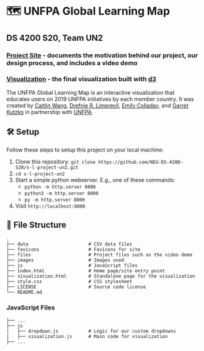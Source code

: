# 🗺 UNFPA Global Learning Map

## DS 4200 S20, Team UN2

### [Project Site](https://neu-ds-4200-s20.github.io/s-l-project-un2/) - documents the motivation behind our project, our design process, and includes a video demo

### [Visualization](https://neu-ds-4200-s20.github.io/s-l-project-un2/visualization.html) - the final visualization built with [d3](https://d3js.org/)

The UNFPA Global Learning Map is an interactive visualization that educates users on 2019 UNFPA initiatives by each member country. It was created by [Caitlin Wang](https://github.com/ctlnwng), [Drefnie R. Limprevil](https://github.com/drefnie), [Emily Colladay](https://github.com/ecolladay), and [Garret Kutzko](https://github.com/ktzktv) in partnership with [UNFPA](https://www.unfpa.org/).

## 🛠 Setup

Follow these steps to setup this project on your local machine:

1. Clone this repository: `git clone https://github.com/NEU-DS-4200-S20/s-l-project-un2.git`
2. `cd s-l-project-un2`
3. Start a simple python webserver. E.g., one of these commands:
   - `python -m http.server 8000`
   - `python3 -m http.server 8000`
   - `py -m http.server 8000`
4. Visit `http://localhost:8000`

## 📁 File Structure

```
.
├── data                      # CSV data files
├── favicons                  # Favicons for site
├── files                     # Project files such as the video demo
├── images                    # Images used
├── js                        # JavaScript files
├── index.html                # Home page/site entry point
├── visualization.html        # Standalone page for the visualization
├── style.css                 # CSS stylesheet
├── LICENSE                   # Source code license
└── README.md
```

### JavaScript Files

```
├── ...
├── js
|   ├── dropdown.js           # Logic for our custom dropdowns
|   ├── visualization.js      # Main code for visualization
├── ...
```
